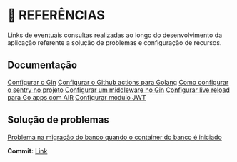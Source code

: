 # :book: REFERÊNCIAS

Links de eventuais consultas realizadas ao longo do desenvolvimento da aplicação
referente a solução de problemas e configuração de recursos.

## Documentação

[Configurar o Gin](https://github.com/gin-gonic/gin)
[Configurar o Github actions para Golang](https://docs.github.com/pt/actions/automating-builds-and-tests/building-and-testing-go)
[Como configurar o sentry no projeto](https://docs.sentry.io/platforms/go/guides/http/)
[Configurar um middleware no Gin](https://sosedoff.com/2014/12/21/gin-middleware.html)
[Configurar live reload para Go apps com AIR](https://github.com/cosmtrek/air)
[Configurar modulo JWT](https://github.com/golang-jwt/jwt)


## Solução de problemas
[Problema na migração do banco quando o container do banco é iniciado](https://stackoverflow.com/questions/62922399/docker-compose-mariadb-docker-entrypoint-initdb-d-sql-is-not-executed/67435932#67435932)

**Commit:** [Link](https://github.com/DaniloCarSan/gotaskapp/commit/9de2d20b9c5f7ace636a659dec28b68d6de9b9a7)